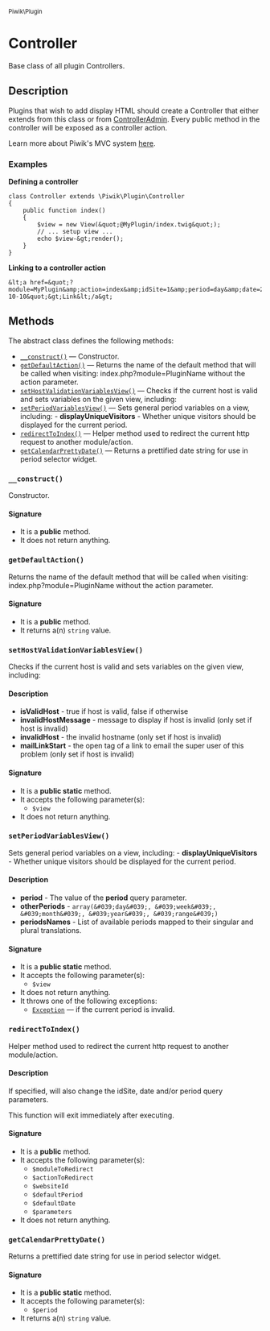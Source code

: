 <small>Piwik\Plugin</small>

Controller
==========

Base class of all plugin Controllers.

Description
-----------

Plugins that wish to add display HTML should create a Controller that either
extends from this class or from [ControllerAdmin](#). Every public method in
the controller will be exposed as a controller action.

Learn more about Piwik&#039;s MVC system [here](#).

### Examples

**Defining a controller**

    class Controller extends \Piwik\Plugin\Controller
    {
        public function index()
        {
            $view = new View(&quot;@MyPlugin/index.twig&quot;);
            // ... setup view ...
            echo $view-&gt;render();
        }
    }

**Linking to a controller action**

    &lt;a href=&quot;?module=MyPlugin&amp;action=index&amp;idSite=1&amp;period=day&amp;date=2013-10-10&quot;&gt;Link&lt;/a&gt;


Methods
-------

The abstract class defines the following methods:

- [`__construct()`](#__construct) &mdash; Constructor.
- [`getDefaultAction()`](#getDefaultAction) &mdash; Returns the name of the default method that will be called when visiting: index.php?module=PluginName without the action parameter.
- [`setHostValidationVariablesView()`](#setHostValidationVariablesView) &mdash; Checks if the current host is valid and sets variables on the given view, including:
- [`setPeriodVariablesView()`](#setPeriodVariablesView) &mdash; Sets general period variables on a view, including:  - **displayUniqueVisitors** - Whether unique visitors should be displayed for the current                               period.
- [`redirectToIndex()`](#redirectToIndex) &mdash; Helper method used to redirect the current http request to another module/action.
- [`getCalendarPrettyDate()`](#getCalendarPrettyDate) &mdash; Returns a prettified date string for use in period selector widget.

### `__construct()` <a name="__construct"></a>

Constructor.

#### Signature

- It is a **public** method.
- It does not return anything.

### `getDefaultAction()` <a name="getDefaultAction"></a>

Returns the name of the default method that will be called when visiting: index.php?module=PluginName without the action parameter.

#### Signature

- It is a **public** method.
- It returns a(n) `string` value.

### `setHostValidationVariablesView()` <a name="setHostValidationVariablesView"></a>

Checks if the current host is valid and sets variables on the given view, including:

#### Description

- **isValidHost** - true if host is valid, false if otherwise
- **invalidHostMessage** - message to display if host is invalid (only set if host is invalid)
- **invalidHost** - the invalid hostname (only set if host is invalid)
- **mailLinkStart** - the open tag of a link to email the super user of this problem (only set
                      if host is invalid)

#### Signature

- It is a **public static** method.
- It accepts the following parameter(s):
    - `$view`
- It does not return anything.

### `setPeriodVariablesView()` <a name="setPeriodVariablesView"></a>

Sets general period variables on a view, including:  - **displayUniqueVisitors** - Whether unique visitors should be displayed for the current                               period.

#### Description

- **period** - The value of the **period** query parameter.
- **otherPeriods** - `array(&#039;day&#039;, &#039;week&#039;, &#039;month&#039;, &#039;year&#039;, &#039;range&#039;)`
- **periodsNames** - List of available periods mapped to their singular and plural translations.

#### Signature

- It is a **public static** method.
- It accepts the following parameter(s):
    - `$view`
- It does not return anything.
- It throws one of the following exceptions:
    - [`Exception`](http://php.net/class.Exception) &mdash; if the current period is invalid.

### `redirectToIndex()` <a name="redirectToIndex"></a>

Helper method used to redirect the current http request to another module/action.

#### Description

If specified, will also change the idSite, date and/or period query parameters.

This function will exit immediately after executing.

#### Signature

- It is a **public** method.
- It accepts the following parameter(s):
    - `$moduleToRedirect`
    - `$actionToRedirect`
    - `$websiteId`
    - `$defaultPeriod`
    - `$defaultDate`
    - `$parameters`
- It does not return anything.

### `getCalendarPrettyDate()` <a name="getCalendarPrettyDate"></a>

Returns a prettified date string for use in period selector widget.

#### Signature

- It is a **public static** method.
- It accepts the following parameter(s):
    - `$period`
- It returns a(n) `string` value.

